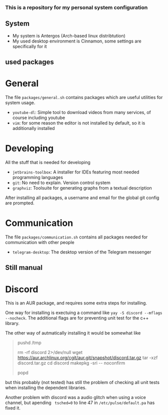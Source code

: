 ### This is a repository for my personal system configuration

## System
- My system is Antergos (Arch-based linux distribtution)
- My used desktop environment is Cinnamon, some settings are 
specifically for it


## used packages
# General
The file `packages/general.sh` contains packages which are useful utilities for system usage.
- `youtube-dl`: Simple tool to download videos from many services, of course including youtube
- `vim`: for some reason the editor is not installed by default, so it is additionally installed


# Developing
All the stuff that is needed for developing
- `jetbrains-toolbox`: A installer for IDEs featuring most needed programming languages
- `git`: No need to explain. Version control system
- `graphviz`: Toolsuite for generating graphs from a textual description

After installing all packages, a username and email for the global git config are prompted.


# Communication
The file `packages/communication.sh` contains all packages needed for communication with other people
- `telegram-desktop`: The desktop version of the Telegram messenger


## Still manual
# Discord
This is an AUR package, and requires some extra steps for installing.

One way for installing is exectuing a command like `yay -S discord --mflags --nocheck`. The additional flags are for preventing unit test for the c++ library.

The other way of autmatically installing it would be somewhat like 

> pushd /tmp
> 
> rm -rf discord 2>/dev/null
> wget https://aur.archlinux.org/cgit/aur.git/snapshot/discord.tar.gz
> tar -xzf discord.tar.gz
> cd discord
> makepkg -sri -- noconfirm
> 
> popd

but this probably (not tested) has still the problem of checking all unit tests when installing the dependent libraries.

Another problem with discord was a audio glitch when using a voice channel, but apending ` tsched=0` to line 47 in `/etc/pulse/default.pa` has fixed it.
